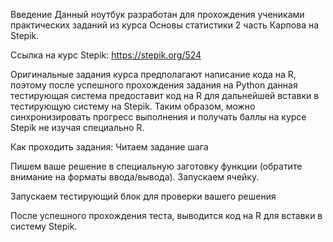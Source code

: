 Введение
Данный ноутбук разработан для прохождения учениками практических заданий из курса Основы статистики 2 часть Карпова на Stepik.

Cсылка на курс Stepik:
https://stepik.org/524

Оригинальные задания курса предполагают написание кода на R, поэтому после успешного прохождения задания на Python данная тестирующая система предоставит код на R для дальнейшей вставки в тестирующую систему на Stepik. Таким образом, можно синхронизировать прогресс выполнения и получать баллы на курсе Stepik не изучая специально R.

Как проходить задания:
Читаем задание шага

Пишем ваше решение в специальную заготовку функции (обратите внимание на форматы ввода/вывода). Запускаем ячейку.

Запускаем тестирующий блок для проверки вашего решения

После успешного прохождения теста, выводится код на R для вставки в систему Stepik.
